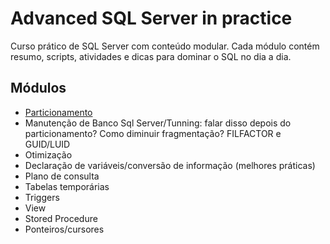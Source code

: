 # Advanced SQL Server in practice
Curso prático de SQL Server com conteúdo modular.  Cada módulo contém resumo, scripts, atividades e dicas para dominar o SQL no dia a dia.

## Módulos
- [Particionamento](/modules/partitioning/README.md)
- Manutenção de Banco Sql Server/Tunning: falar disso depois do particionamento? 
    Como diminuir fragmentação? FILFACTOR e GUID/LUID
- Otimização
- Declaração de variáveis/conversão de informação (melhores práticas)
- Plano de consulta
- Tabelas temporárias
- Triggers
- View
- Stored Procedure
- Ponteiros/cursores
